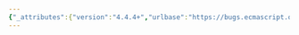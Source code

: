 ```yaml
---
{"_attributes":{"version":"4.4.4+","urlbase":"https://bugs.ecmascript.org/","maintainer":"dherman@mozilla.com"},"bug":{"bug_id":2157,"creation_ts":"2013-11-02 02:19:00 -0700","short_desc":"21.1.3.27 String.prototype [ @@iterator ]: Replace ToObject() with CheckObjectCoercible() + ToString()?","delta_ts":"2013-11-08 13:08:48 -0800","product":"Draft for 6th Edition","component":"technical issue","version":"Rev 20: October 28, 2013 Draft","rep_platform":"All","op_sys":"All","bug_status":"RESOLVED","resolution":"FIXED","priority":"Normal","bug_severity":"normal","everconfirmed":true,"reporter":{"uid":"andrebargull","name":"André Bargull"},"assigned_to":{"uid":"allen","name":"Allen Wirfs-Brock"},"long_desc":[{"commentid":6358,"comment_count":0,"who":{"uid":"andrebargull","name":"André Bargull"},"bug_when":"2013-11-02 02:19:02 -0700","thetext":"21.1.3.27 String.prototype [ @@iterator ](   ), step 1:\n\nThe call to ToObject() should possibly be replaced with CheckObjectCoercible() + ToString() for consistency with other String.prototype methods."},{"commentid":6409,"comment_count":1,"who":{"uid":"allen","name":"Allen Wirfs-Brock"},"bug_when":"2013-11-03 09:09:16 -0800","thetext":"fixed in rev21 editor's draft"},{"commentid":6513,"comment_count":2,"who":{"uid":"allen","name":"Allen Wirfs-Brock"},"bug_when":"2013-11-08 13:08:48 -0800","thetext":"fixed in rev21 draft"}]}}
---
```

